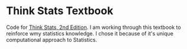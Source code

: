 Think Stats Textbook
===========

Code for [Think Stats, 2nd Edition](http://greenteapress.com/thinkstats2/index.html). I am working through this textbook to reinforce wmy statistics knowledge. I chose it because of it's unique computational approach to Statistics. 
